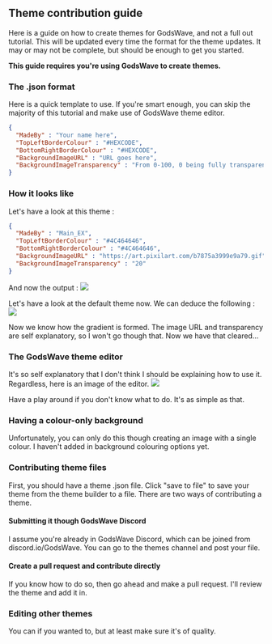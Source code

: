 ## Theme contribution guide
Here is a guide on how to create themes for GodsWave, and not a full out tutorial. This will be updated every time the format for the theme updates. It may or may not be complete, but should be enough to get you started.

**This guide requires you're using GodsWave to create themes.**

### The .json format
Here is a quick template to use. If you're smart enough, you can skip the majority of this tutorial and make use of GodsWave theme editor. 
```json
{
  "MadeBy" : "Your name here",
  "TopLeftBorderColour" : "#HEXCODE",
  "BottomRightBorderColour" : "#HEXCODE",
  "BackgroundImageURL" : "URL goes here",
  "BackgroundImageTransparency" : "From 0-100, 0 being fully transparent (no background image)"
}
```
### How it looks like
Let's have a look at this theme : 
```json
{
  "MadeBy" : "Main_EX",
  "TopLeftBorderColour" : "#4C464646",
  "BottomRightBorderColour" : "#4C464646",
  "BackgroundImageURL" : "https://art.pixilart.com/b7875a3999e9a79.gif",
  "BackgroundImageTransparency" : "20"
}
```

And now the output :
![](https://cdn.discordapp.com/attachments/792817187344875542/1002879471919054908/GodsWave_D3PHyMwklB.png)

Let's have a look at the default theme now. We can deduce the following :
![](https://cdn.discordapp.com/attachments/792817187344875542/1002880508499333140/GodsWave_NZdNFHirSW.png)

Now we know how the gradient is formed. The image URL and transparency are self explanatory, so I won't go though that. Now we have that cleared...

### The GodsWave theme editor
It's so self explanatory that I don't think I should be explaining how to use it. Regardless, here is an image of the editor.
![](https://cdn.discordapp.com/attachments/792817187344875542/1002881728605597816/GodsWave_GVfLhbChnB.png)

Have a play around if you don't know what to do. It's as simple as that.

### Having a colour-only background
Unfortunately, you can only do this though creating an image with a single colour. I haven't added in background colouring options yet.

### Contributing theme files
First, you should have a theme .json file. Click "save to file" to save your theme from the theme builder to a file. There are two ways of contributing a theme.
#### Submitting it though GodsWave Discord
I assume you're already in GodsWave Discord, which can be joined from discord.io/GodsWave. You can go to the themes channel and post your file.
#### Create a pull request and contribute directly
If you know how to do so, then go ahead and make a pull request. I'll review the theme and add it in.

### Editing other themes
You can if you wanted to, but at least make sure it's of quality.



